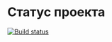 # Статус проекта
[![Build status](https://ci.appveyor.com/api/projects/status/n6cnuvx3sefqkrwg?svg=true)](https://ci.appveyor.com/project/Alexeenkov/homework-ahj-2-1)